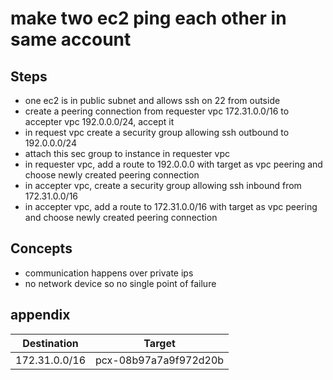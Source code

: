 # make two ec2 ping each other in same account

## Steps
- one ec2 is in public subnet and allows ssh on 22 from outside
- create a peering connection from requester vpc 172.31.0.0/16 to accepter vpc 192.0.0.0/24, accept it
- in request vpc create a security group allowing ssh outbound to 192.0.0.0/24
- attach this sec group to instance in requester vpc
- in requester vpc, add a route to 192.0.0.0 with target as vpc peering and choose newly created peering connection
- in accepter vpc, create a security group allowing ssh inbound from 172.31.0.0/16
- in accepter vpc, add a route to 172.31.0.0/16 with target as vpc peering and choose newly created peering connection


## Concepts
- communication happens over private ips
- no network device so no single point of failure

## appendix

| Destination  | Target |
| :-----------:  | :------: |
| 172.31.0.0/16|pcx-08b97a7a9f972d20b|